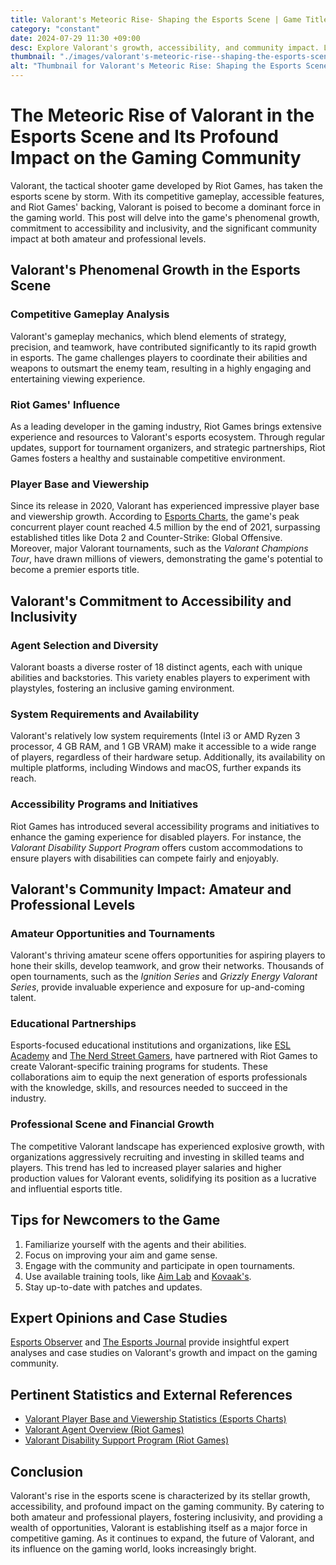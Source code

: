```yaml
---
title: Valorant's Meteoric Rise- Shaping the Esports Scene | Game Title
category: "constant"
date: 2024-07-29 11:30 +09:00
desc: Explore Valorant's growth, accessibility, and community impact. Learn how this game changed the esports landscape. Click for insights! | Game Title
thumbnail: "./images/valorant's-meteoric-rise--shaping-the-esports-scene-|-game-title.png"
alt: "Thumbnail for Valorant's Meteoric Rise: Shaping the Esports Scene | Game Title"
---
```


# The Meteoric Rise of Valorant in the Esports Scene and Its Profound Impact on the Gaming Community

Valorant, the tactical shooter game developed by Riot Games, has taken the esports scene by storm. With its competitive gameplay, accessible features, and Riot Games' backing, Valorant is poised to become a dominant force in the gaming world. This post will delve into the game's phenomenal growth, commitment to accessibility and inclusivity, and the significant community impact at both amateur and professional levels.

## Valorant's Phenomenal Growth in the Esports Scene

### Competitive Gameplay Analysis
Valorant's gameplay mechanics, which blend elements of strategy, precision, and teamwork, have contributed significantly to its rapid growth in esports. The game challenges players to coordinate their abilities and weapons to outsmart the enemy team, resulting in a highly engaging and entertaining viewing experience.

### Riot Games' Influence
As a leading developer in the gaming industry, Riot Games brings extensive experience and resources to Valorant's esports ecosystem. Through regular updates, support for tournament organizers, and strategic partnerships, Riot Games fosters a healthy and sustainable competitive environment.

### Player Base and Viewership
Since its release in 2020, Valorant has experienced impressive player base and viewership growth. According to [Esports Charts](https://escharts.com/game/Valorant), the game's peak concurrent player count reached 4.5 million by the end of 2021, surpassing established titles like Dota 2 and Counter-Strike: Global Offensive. Moreover, major Valorant tournaments, such as the *Valorant Champions Tour*, have drawn millions of viewers, demonstrating the game's potential to become a premier esports title.

## Valorant's Commitment to Accessibility and Inclusivity

### Agent Selection and Diversity
Valorant boasts a diverse roster of 18 distinct agents, each with unique abilities and backstories. This variety enables players to experiment with playstyles, fostering an inclusive gaming environment.

### System Requirements and Availability
Valorant's relatively low system requirements (Intel i3 or AMD Ryzen 3 processor, 4 GB RAM, and 1 GB VRAM) make it accessible to a wide range of players, regardless of their hardware setup. Additionally, its availability on multiple platforms, including Windows and macOS, further expands its reach.

### Accessibility Programs and Initiatives
Riot Games has introduced several accessibility programs and initiatives to enhance the gaming experience for disabled players. For instance, the *Valorant Disability Support Program* offers custom accommodations to ensure players with disabilities can compete fairly and enjoyably.

## Valorant's Community Impact: Amateur and Professional Levels

### Amateur Opportunities and Tournaments
Valorant's thriving amateur scene offers opportunities for aspiring players to hone their skills, develop teamwork, and grow their networks. Thousands of open tournaments, such as the *Ignition Series* and *Grizzly Energy Valorant Series*, provide invaluable experience and exposure for up-and-coming talent.

### Educational Partnerships
Esports-focused educational institutions and organizations, like [ESL Academy](https://academy.eslgaming.com/) and [The Nerd Street Gamers](https://nerdstgamers.com/), have partnered with Riot Games to create Valorant-specific training programs for students. These collaborations aim to equip the next generation of esports professionals with the knowledge, skills, and resources needed to succeed in the industry.

### Professional Scene and Financial Growth
The competitive Valorant landscape has experienced explosive growth, with organizations aggressively recruiting and investing in skilled teams and players. This trend has led to increased player salaries and higher production values for Valorant events, solidifying its position as a lucrative and influential esports title.

## Tips for Newcomers to the Game

1. Familiarize yourself with the agents and their abilities.
2. Focus on improving your aim and game sense.
3. Engage with the community and participate in open tournaments.
4. Use available training tools, like [Aim Lab](https://aimlab.gg/) and [Kovaak's](https://www.kovaaks.com/).
5. Stay up-to-date with patches and updates.

## Expert Opinions and Case Studies

[Esports Observer](https://esportsobserver.com/) and [The Esports Journal](https://esportsj.com/) provide insightful expert analyses and case studies on Valorant's growth and impact on the gaming community.

## Pertinent Statistics and External References

- [Valorant Player Base and Viewership Statistics (Esports Charts)](https://escharts.com/game/Valorant)
- [Valorant Agent Overview (Riot Games)](https://playvalorant.com/en-us/agents/)
- [Valorant Disability Support Program (Riot Games)](https://www.riotgames.com/en/news/valorant-disability-support-program)

## Conclusion

Valorant's rise in the esports scene is characterized by its stellar growth, accessibility, and profound impact on the gaming community. By catering to both amateur and professional players, fostering inclusivity, and providing a wealth of opportunities, Valorant is establishing itself as a major force in competitive gaming. As it continues to expand, the future of Valorant, and its influence on the gaming world, looks increasingly bright.